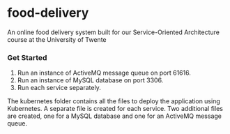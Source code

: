 # food-delivery
An online food delivery system built for our Service-Oriented Architecture course at the University of Twente

### Get Started
1. Run an instance of ActiveMQ message queue on port 61616.
2. Run an instance of MySQL database on port 3306.
3. Run each service separately.

The kubernetes folder contains all the files to deploy the application using Kubernetes. A separate file is created for each service. Two additional files are created, one for a MySQL database and one for an ActiveMQ message queue.